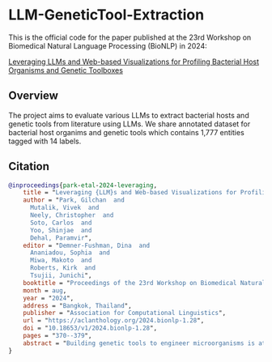 # LLM-GeneticTool-Extraction

This is the official code for the paper published at the 23rd Workshop on Biomedical Natural Language Processing (BioNLP) in 2024:

[Leveraging LLMs and Web-based Visualizations for Profiling Bacterial Host Organisms and Genetic Toolboxes](https://aclanthology.org/2024.bionlp-1.28/)

## Overview
The project aims to evaluate various LLMs to extract bacterial hosts and genetic tools from literature using LLMs. We share annotated dataset for bacterial host organims and genetic tools which contains 1,777 entities tagged with 14 labels. 

## Citation
```bibtex
@inproceedings{park-etal-2024-leveraging,
    title = "Leveraging {LLM}s and Web-based Visualizations for Profiling Bacterial Host Organisms and Genetic Toolboxes",
    author = "Park, Gilchan  and
      Mutalik, Vivek  and
      Neely, Christopher  and
      Soto, Carlos  and
      Yoo, Shinjae  and
      Dehal, Paramvir",
    editor = "Demner-Fushman, Dina  and
      Ananiadou, Sophia  and
      Miwa, Makoto  and
      Roberts, Kirk  and
      Tsujii, Junichi",
    booktitle = "Proceedings of the 23rd Workshop on Biomedical Natural Language Processing",
    month = aug,
    year = "2024",
    address = "Bangkok, Thailand",
    publisher = "Association for Computational Linguistics",
    url = "https://aclanthology.org/2024.bionlp-1.28",
    doi = "10.18653/v1/2024.bionlp-1.28",
    pages = "370--379",
    abstract = "Building genetic tools to engineer microorganisms is at the core of understanding and redesigning natural biological systems for useful purposes. Every project to build such a genetic toolbox for an organism starts with a survey of available tools. Despite a decade-long investment and advancement in the field, it is still challenging to mine information about a genetic tool published in the literature and connect that information to microbial genomics and other microbial databases. This information gap not only limits our ability to identify and adopt available tools to a new chassis but also conceals available opportunities to engineer a new microbial host. Recent advances in natural language processing (NLP), particularly large language models (LLMs), offer solutions by enabling efficient extraction of genetic terms and biological entities from a vast array of publications. This work present a method to automate this process, using text-mining to refine models with data from bioRxiv and other databases. We evaluated various LLMs to investigate their ability to recognize bacterial host organisms and genetic toolboxes for engineering. We demonstrate our methodology with a web application that integrates a conversational LLM and visualization tool, connecting user inquiries to genetic resources and literature findings, thereby saving researchers time, money and effort in their laboratory work.",
}
```